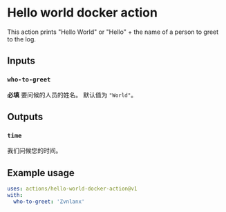 # Hello world docker action

This action prints "Hello World" or "Hello" + the name of a person to greet to the log.

## Inputs

### `who-to-greet`

**必填** 
要问候的人员的姓名。 默认值为 `"World"`。

## Outputs

### `time`

我们问候您的时间。

## Example usage

```yaml
uses: actions/hello-world-docker-action@v1
with:
  who-to-greet: 'Zvnlanx'
```
